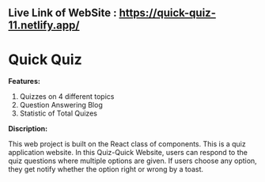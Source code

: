 ## Live Link of WebSite : https://quick-quiz-11.netlify.app/

# Quick Quiz

**Features:** 
 1. Quizzes on 4 different topics
 2. Question Answering Blog
 3. Statistic of Total Quizes
 
**Discription:**
 
This web project is built on the React class of components. This is a quiz application website. In this Quiz-Quick Website, users can respond to the quiz questions where multiple options are given. If users choose any option, they get notify whether the option right or wrong by a toast. 






